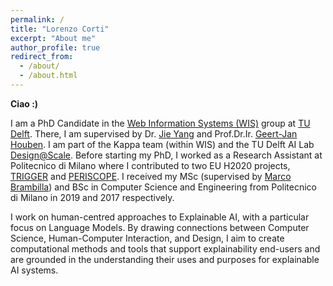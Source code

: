 ```yaml
---
permalink: /
title: "Lorenzo Corti"
excerpt: "About me"
author_profile: true
redirect_from: 
  - /about/
  - /about.html
---
```


**Ciao :)**

I am a PhD Candidate in the [Web Information Systems (WIS)](https://www.wis.ewi.tudelft.nl/) group at [TU Delft](https://www.tudelft.nl/). There, I am supervised by Dr. [Jie Yang](https://yangjiera.github.io/) and Prof.Dr.Ir. [Geert-Jan Houben](https://scholar.google.com/citations?user=7SLMWEcAAAAJ&hl=en).
I am part of the Kappa team (within WIS) and the TU Delft AI Lab [Design@Scale](https://www.tudelft.nl/ai/design-at-scale-lab).
Before starting my PhD, I worked as a Research Assistant at Politecnico di Milano where I contributed to two EU H2020 projects, [TRIGGER](https://trigger-project.eu/) and [PERISCOPE](https://periscopeproject.eu/).
I received my MSc (supervised by [Marco Brambilla](https://marco-brambilla.com/)) and BSc in Computer Science and Engineering from Politecnico di Milano in 2019 and 2017 respectively.

I work on human-centred approaches to Explainable AI, with a particular focus on Language Models. By drawing connections between Computer Science, Human-Computer Interaction, and Design, I aim to create computational methods and tools that support explainability end-users and are grounded in the understanding their uses and purposes for explainable AI systems.
